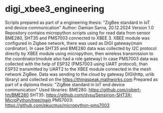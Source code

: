 # digi_xbee3_engineering
Scripts prepared as part of a engineering thesis: "ZigBee standard in IoT end device communication"
Author: Damian Sarna, 20.12.2024
Version 1.0
Repository contains micropython scripts using for read data from sensor BME280, SHT35 and PMS7003 connected to XBEE 3. XBEE module was configured in Zigbee network, there was used as DIGI gateway(main cordinator). In case SHT35 and BME280 data was collected by I2C protocol directly by XBEE module using micropython, then wireless transmission to the coordinator(module also had a role gateway)
In case PMS7003 data was collected with the help of ESP32 (PMS7003 using UART protocol), than ESP32 transmitted by UART2 to the XBEE module connected in the mesh network ZigBee. Data was sending to the cloud by gateway DIGI(http, urlib library) and collected on the https://thingspeak.mathworks.com
Prepared as part of a diploma thesis: "ZigBee standard in IoT end device communication"
Used libraries:
BME280:  https://github.com/robert-hh/BME280
SHT35:   https://github.com/dvsu/Sensirion-SHT3X-MicroPython/tree/main
PMS7003: https://github.com/pkucmus/micropython-pms7003
